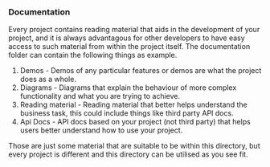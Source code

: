 ### Documentation

Every project contains reading material that aids in the development of your project, and it is always advantagous for other developers to have easy access to such material from within the project itself. The documentation folder can contain the following things as example.

1. Demos - Demos of any particular features or demos are what the project does as a whole.
2. Diagrams - Diagrams that explain the behaviour of more complex functionality and what you are trying to achieve.
3. Reading material - Reading material that better helps understand the business task, this could include things like third party API docs.
4. Api Docs - API docs based on your project (not third party) that helps users better understand how to use your project.

Those are just some material that are suitable to be within this directory, but every project is different and this directory can be utilised as you see fit.

